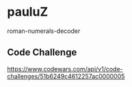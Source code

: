 pauluZ
======

roman-numerals-decoder

Code Challenge
--------------
https://www.codewars.com/api/v1/code-challenges/51b6249c4612257ac0000005
